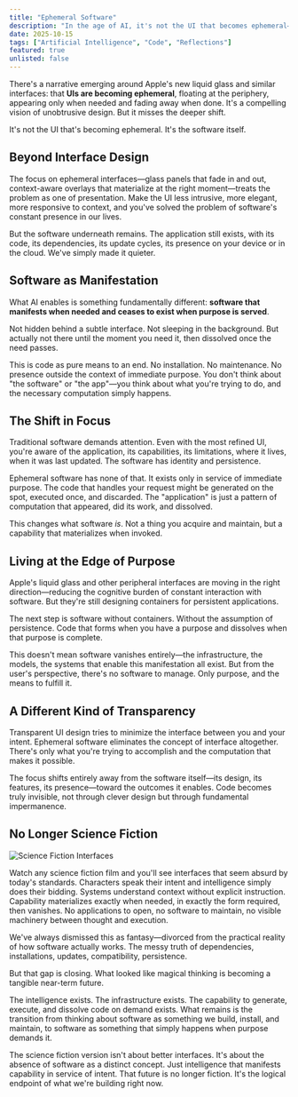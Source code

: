 ```yaml
---
title: "Ephemeral Software"
description: "In the age of AI, it's not the UI that becomes ephemeral—it's the software itself. Code manifests when needed and dissolves when purpose is served."
date: 2025-10-15
tags: ["Artificial Intelligence", "Code", "Reflections"]
featured: true
unlisted: false
---
```

There's a narrative emerging around Apple's new liquid glass and similar interfaces: that **UIs are becoming ephemeral**, floating at the periphery, appearing only when needed and fading away when done. It's a compelling vision of unobtrusive design. But it misses the deeper shift.

It's not the UI that's becoming ephemeral. It's the software itself.

## Beyond Interface Design

The focus on ephemeral interfaces—glass panels that fade in and out, context-aware overlays that materialize at the right moment—treats the problem as one of presentation. Make the UI less intrusive, more elegant, more responsive to context, and you've solved the problem of software's constant presence in our lives.

But the software underneath remains. The application still exists, with its code, its dependencies, its update cycles, its presence on your device or in the cloud. We've simply made it quieter.

## Software as Manifestation

What AI enables is something fundamentally different: **software that manifests when needed and ceases to exist when purpose is served**.

Not hidden behind a subtle interface. Not sleeping in the background. But actually not there until the moment you need it, then dissolved once the need passes.

This is code as pure means to an end. No installation. No maintenance. No presence outside the context of immediate purpose. You don't think about "the software" or "the app"—you think about what you're trying to do, and the necessary computation simply happens.

## The Shift in Focus

Traditional software demands attention. Even with the most refined UI, you're aware of the application, its capabilities, its limitations, where it lives, when it was last updated. The software has identity and persistence.

Ephemeral software has none of that. It exists only in service of immediate purpose. The code that handles your request might be generated on the spot, executed once, and discarded. The "application" is just a pattern of computation that appeared, did its work, and dissolved.

This changes what software *is*. Not a thing you acquire and maintain, but a capability that materializes when invoked.

## Living at the Edge of Purpose

Apple's liquid glass and other peripheral interfaces are moving in the right direction—reducing the cognitive burden of constant interaction with software. But they're still designing containers for persistent applications.

The next step is software without containers. Without the assumption of persistence. Code that forms when you have a purpose and dissolves when that purpose is complete.

This doesn't mean software vanishes entirely—the infrastructure, the models, the systems that enable this manifestation all exist. But from the user's perspective, there's no software to manage. Only purpose, and the means to fulfill it.

## A Different Kind of Transparency

Transparent UI design tries to minimize the interface between you and your intent. Ephemeral software eliminates the concept of interface altogether. There's only what you're trying to accomplish and the computation that makes it possible.

The focus shifts entirely away from the software itself—its design, its features, its presence—toward the outcomes it enables. Code becomes truly invisible, not through clever design but through fundamental impermanence.

## No Longer Science Fiction

![Science Fiction Interfaces](/images/nochrome.jpeg)

Watch any science fiction film and you'll see interfaces that seem absurd by today's standards. Characters speak their intent and intelligence simply does their bidding. Systems understand context without explicit instruction. Capability materializes exactly when needed, in exactly the form required, then vanishes. No applications to open, no software to maintain, no visible machinery between thought and execution.

We've always dismissed this as fantasy—divorced from the practical reality of how software actually works. The messy truth of dependencies, installations, updates, compatibility, persistence.

But that gap is closing. What looked like magical thinking is becoming a tangible near-term future.

The intelligence exists. The infrastructure exists. The capability to generate, execute, and dissolve code on demand exists. What remains is the transition from thinking about software as something we build, install, and maintain, to software as something that simply happens when purpose demands it.

The science fiction version isn't about better interfaces. It's about the absence of software as a distinct concept. Just intelligence that manifests capability in service of intent. That future is no longer fiction. It's the logical endpoint of what we're building right now.
